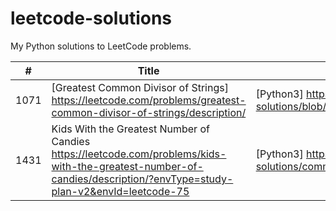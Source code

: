 # leetcode-solutions
My Python solutions to LeetCode problems.

 | # | Title | Solution | Difficulty |
 |---| ----- | -------- | ---------- |            
 |1071| [Greatest Common Divisor of Strings] https://leetcode.com/problems/greatest-common-divisor-of-strings/description/| [Python3] https://github.com/trinimetalhead/leetcode-solutions/blob/main/algorithms/strings/1071.%20Greatest%20Common%20Divisor%20of%20Strings | Easy
 |1431| Kids With the Greatest Number of Candies https://leetcode.com/problems/kids-with-the-greatest-number-of-candies/description/?envType=study-plan-v2&envId=leetcode-75  | [Python3] https://github.com/trinimetalhead/leetcode-solutions/commit/65ad38168d894c9b4ff1c34c8d4c47c171877890 | Easy
